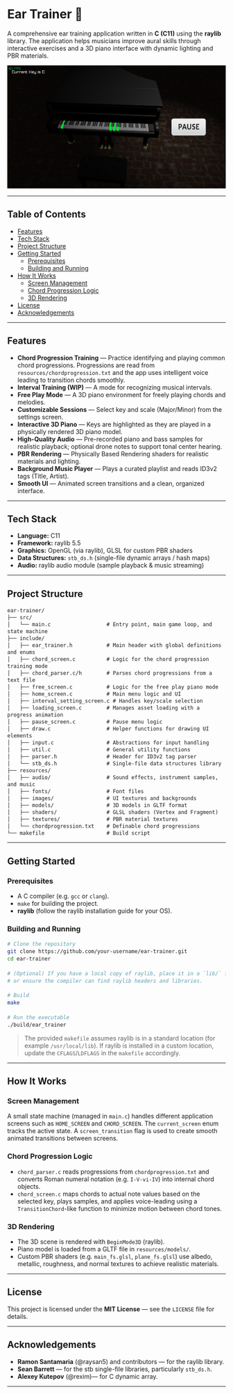# Ear Trainer 🎹

A comprehensive ear training application written in **C (C11)** using the **raylib** library. The application helps musicians improve aural skills through interactive exercises and a 3D piano interface with dynamic lighting and PBR materials.


![Home screen placeholder](resources/images/screenshot.png)

---

## Table of Contents

- [Features](#features)
- [Tech Stack](#tech-stack)
- [Project Structure](#project-structure)
- [Getting Started](#getting-started)
  - [Prerequisites](#prerequisites)
  - [Building and Running](#building-and-running)
- [How It Works](#how-it-works)
  - [Screen Management](#screen-management)
  - [Chord Progression Logic](#chord-progression-logic)
  - [3D Rendering](#3d-rendering)
- [License](#license)
- [Acknowledgements](#acknowledgements)

---

## Features

- **Chord Progression Training** — Practice identifying and playing common chord progressions. Progressions are read from `resources/chordprogression.txt` and the app uses intelligent voice leading to transition chords smoothly.
- **Interval Training (WIP)** — A mode for recognizing musical intervals.
- **Free Play Mode** — A 3D piano environment for freely playing chords and melodies.
- **Customizable Sessions** — Select key and scale (Major/Minor) from the settings screen.
- **Interactive 3D Piano** — Keys are highlighted as they are played in a physically rendered 3D piano model.
- **High-Quality Audio** — Pre-recorded piano and bass samples for realistic playback; optional drone notes to support tonal center hearing.
- **PBR Rendering** — Physically Based Rendering shaders for realistic materials and lighting.
- **Background Music Player** — Plays a curated playlist and reads ID3v2 tags (Title, Artist).
- **Smooth UI** — Animated screen transitions and a clean, organized interface.

---

## Tech Stack

- **Language:** C11
- **Framework:** raylib 5.5
- **Graphics:** OpenGL (via raylib), GLSL for custom PBR shaders
- **Data Structures:** `stb_ds.h` (single-file dynamic arrays / hash maps)
- **Audio:** raylib audio module (sample playback & music streaming)

---

## Project Structure

```
ear-trainer/
├── src/
│   └── main.c                  # Entry point, main game loop, and state machine
├── include/
│   ├── ear_trainer.h           # Main header with global definitions and enums
│   ├── chord_screen.c          # Logic for the chord progression training mode
│   ├── chord_parser.c/h        # Parses chord progressions from a text file
│   ├── free_screen.c           # Logic for the free play piano mode
│   ├── home_screen.c           # Main menu logic and UI
│   ├── interval_setting_screen.c # Handles key/scale selection
│   ├── loading_screen.c        # Manages asset loading with a progress animation
│   ├── pause_screen.c          # Pause menu logic
│   ├── draw.c                  # Helper functions for drawing UI elements
│   ├── input.c                 # Abstractions for input handling
│   ├── util.c                  # General utility functions
│   ├── parser.h                # Header for ID3v2 tag parser
│   └── stb_ds.h                # Single-file data structures library
├── resources/
│   ├── audio/                  # Sound effects, instrument samples, and music
│   ├── fonts/                  # Font files
│   ├── images/                 # UI textures and backgrounds
│   ├── models/                 # 3D models in GLTF format
│   ├── shaders/                # GLSL shaders (Vertex and Fragment)
│   ├── textures/               # PBR material textures
│   └── chordprogression.txt    # Definable chord progressions
└── makefile                    # Build script
```

---

## Getting Started

### Prerequisites

- A C compiler (e.g. `gcc` or `clang`).
- `make` for building the project.
- **raylib** (follow the raylib installation guide for your OS).

### Building and Running

```bash
# Clone the repository
git clone https://github.com/your-username/ear-trainer.git
cd ear-trainer

# (Optional) If you have a local copy of raylib, place it in a `lib/` folder
# or ensure the compiler can find raylib headers and libraries.

# Build
make

# Run the executable
./build/ear_trainer
```

> The provided `makefile` assumes raylib is in a standard location (for example `/usr/local/lib`). If raylib is installed in a custom location, update the `CFLAGS`/`LDFLAGS` in the `makefile` accordingly.

---

## How It Works

### Screen Management

A small state machine (managed in `main.c`) handles different application screens such as `HOME_SCREEN` and `CHORD_SCREEN`. The `current_screen` enum tracks the active state. A `screen_transition` flag is used to create smooth animated transitions between screens.

### Chord Progression Logic

- `chord_parser.c` reads progressions from `chordprogression.txt` and converts Roman numeral notation (e.g. `I-V-vi-IV`) into internal chord objects.
- `chord_screen.c` maps chords to actual note values based on the selected key, plays samples, and applies voice-leading using a `TransitionChord`-like function to minimize motion between chord tones.

### 3D Rendering

- The 3D scene is rendered with `BeginMode3D` (raylib).
- Piano model is loaded from a GLTF file in `resources/models/`.
- Custom PBR shaders (e.g. `main_fs.glsl`, `plane_fs.glsl`) use albedo, metallic, roughness, and normal textures to achieve realistic materials.

---

## License

This project is licensed under the **MIT License** — see the `LICENSE` file for details.

---

## Acknowledgements

- **Ramon Santamaria** (@raysan5) and contributors — for the raylib library.
- **Sean Barrett** — for the stb single-file libraries, particularly `stb_ds.h`.
- **Alexey Kutepov** (@rexim)— for C dynamic array.

---

